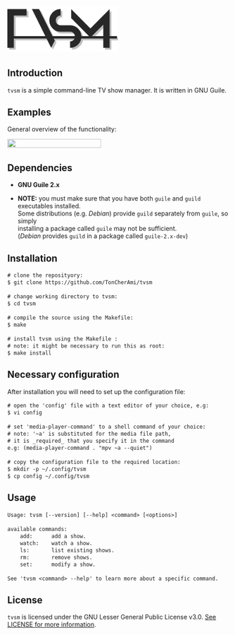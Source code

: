# <img height="50%" width="50%" src="https://raw.githubusercontent.com/TonCherAmi/tvsm/assets/logo.png"/>

## Introduction

`tvsm` is a simple command-line TV show manager. It is written in GNU Guile.

## Examples

General overview of the functionality:

<img height="65%" width="65%" src="https://raw.githubusercontent.com/TonCherAmi/tvsm/assets/demo.gif"/>

## Dependencies

* **GNU Guile 2.x**


* **NOTE:** you must make sure that you have both `guile` and `guild` executables installed.\
Some distributions (e.g. *Debian*) provide `guild` separately from `guile`, so simply\
installing a package called `guile` may not be sufficient.\
(*Debian* provides `guild` in a package called `guile-2.x-dev`)

## Installation

```shell
# clone the reposityory:
$ git clone https://github.com/TonCherAmi/tvsm

# change working directory to tvsm:
$ cd tvsm

# compile the source using the Makefile:
$ make

# install tvsm using the Makefile :
# note: it might be necessary to run this as root:
$ make install
```

## Necessary configuration

After installation you will need to set up the configuration file:

```shell
# open the 'config' file with a text editor of your choice, e.g:
$ vi config

# set 'media-player-command' to a shell command of your choice:
# note: '~a' is substituted for the media file path,
# it is _required_ that you specify it in the command
e.g: (media-player-command . "mpv ~a --quiet")

# copy the configuration file to the required location:
$ mkdir -p ~/.config/tvsm
$ cp config ~/.config/tvsm
```

## Usage

```
Usage: tvsm [--version] [--help] <command> [<options>]

available commands:
    add:      add a show.
    watch:    watch a show.
    ls:       list existing shows.
    rm:       remove shows.
    set:      modify a show.
    
See 'tvsm <command> --help' to learn more about a specific command.
```

## License

`tvsm` is licensed under the GNU Lesser General Public License v3.0. [See LICENSE for more information](https://github.com/TonCherAmi/tvsm/blob/master/LICENSE).
